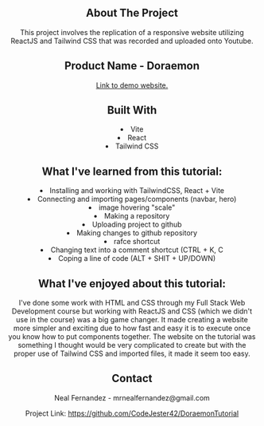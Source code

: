 <div align="center">
<h2>About The Project</h2>
  
<p>This project involves the replication of a responsive website utilizing ReactJS and Tailwind CSS that was recorded and uploaded onto Youtube.</p>

<h2>Product Name - Doraemon</h2>

<a href="[https://demo.templatemonster.com/demo/328979.html?_gl=1*8zdttf*_ga*OTYxODMxMzI5LjE3MDQyMTM4NzM.*_ga_FTPYEGT5LY*MTcwNTg2MTg1MC4zLjEuMTcwNTg2Mzk1MS42MC4wLjA.](https://www.youtube.com/watch?v=8QW_tgAYM5Y&t=3168s)">Link to demo website.</a>

<h2>Built With</h2>
<li>Vite</li>
<li>React</li>
<li>Tailwind CSS</li>


<h2>What I've learned from this tutorial:</h2>
<li>Installing and working with TailwindCSS, React + Vite</li>
<li>Connecting and importing pages/components (navbar, hero)</li>
<li>image hovering "scale"</li>
<li>Making a repository</li>
<li>Uploading project to github</li>
<li>Making changes to github repository</li>
<li>rafce shortcut</li>
<li>Changing text into a comment shortcut (CTRL + K, C</li>
<li>Coping a line of code (ALT + SHIT + UP/DOWN)</li>

<h2>What I've enjoyed about this tutorial:</h2>
<p>I've done some work with HTML and CSS through my Full Stack Web Development course but working with ReactJS and CSS (which we didn't use in the course) was a big game changer. It made creating a website more simpler and exciting due to how fast and easy it is to execute once you know how to put components together. The website on the tutorial was something I thought would be very complicated to create but with the proper use of Tailwind CSS and imported files, it made it seem too easy.</p>

<h2>Contact</h2>
Neal Fernandez - mrnealfernandez@gmail.com

Project Link: https://github.com/CodeJester42/DoraemonTutorial

</center>
